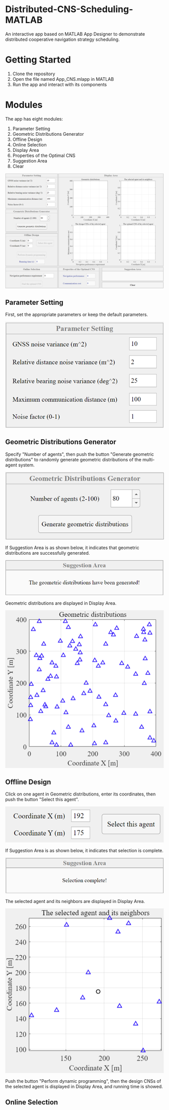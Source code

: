 Distributed-CNS-Scheduling-MATLAB
==============

An interactive app based on MATLAB App Designer to demonstrate distributed cooperative navigation strategy scheduling.

# Getting Started

1. Clone the repository
2. Open the file named App_CNS.mlapp in MATLAB
3. Run the app and interact with its components

# Modules

The app has eight modules:

1. Parameter Setting
2. Geometric Distributions Generator
3. Offline Design
4. Online Selection
5. Display Area
6. Properties of the Optimal CNS
7. Suggestion Area
8. Clear

![Figure1](https://github.com/Why918/Figures/blob/main/APP-Components.png)

## Parameter Setting

First, set the appropriate parameters or keep the default parameters.

![Figure2](https://github.com/Why918/Figures/blob/main/Parametersetting.png)

## Geometric Distributions Generator

Specify "Number of agents", then push the button "Generate geometric distributions" to randomly generate geometric distributions of the multi-agent system.

![Figure3](https://github.com/Why918/Figures/blob/main/Geometric.png)

If Suggestion Area is as shown below, it indicates that geometric distributions are successfully generated.

![Figure4](https://github.com/Why918/Figures/blob/main/Geo-sugg.png)

Geometric distributions are displayed in Display Area.

![Figure5](https://github.com/Why918/Figures/blob/main/Geometric-succ.png)

## Offline Design

Click on one agent in Geometric distributions, enter its coordinates, then push the button "Select this agent".

![Figure6](https://github.com/Why918/Figures/blob/main/Coordinate.png)

If Suggestion Area is as shown below, it indicates that selection is complete.

![Figure7](https://github.com/Why918/Figures/blob/main/Select-sugg.png)

The selected agent and its neighbors are displayed in Display Area.

![Figure7](https://github.com/Why918/Figures/blob/main/Selectneigh.png)

Push the button "Perform dynamic programming", then the design CNSs of the selected agent is displayed in Display Area, and running time is showed.


## Online Selection

